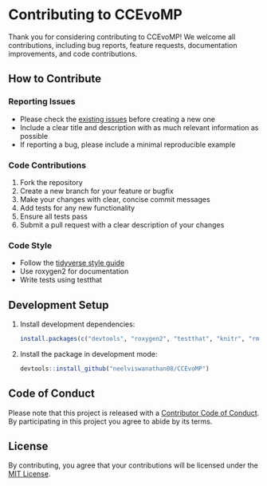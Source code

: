 # Contributing to CCEvoMP

Thank you for considering contributing to CCEvoMP! We welcome all contributions, including bug reports, feature requests, documentation improvements, and code contributions.

## How to Contribute

### Reporting Issues
- Please check the [existing issues](https://github.com/neelviswanathan08/CCEvoMP/issues) before creating a new one
- Include a clear title and description with as much relevant information as possible
- If reporting a bug, please include a minimal reproducible example

### Code Contributions
1. Fork the repository
2. Create a new branch for your feature or bugfix
3. Make your changes with clear, concise commit messages
4. Add tests for any new functionality
5. Ensure all tests pass
6. Submit a pull request with a clear description of your changes

### Code Style
- Follow the [tidyverse style guide](https://style.tidyverse.org/)
- Use roxygen2 for documentation
- Write tests using testthat

## Development Setup

1. Install development dependencies:
   ```r
   install.packages(c("devtools", "roxygen2", "testthat", "knitr", "rmarkdown"))
   ```

2. Install the package in development mode:
   ```r
   devtools::install_github("neelviswanathan08/CCEvoMP")
   ```

## Code of Conduct

Please note that this project is released with a [Contributor Code of Conduct](https://www.contributor-covenant.org/version/2/0/code_of_conduct/). By participating in this project you agree to abide by its terms.

## License

By contributing, you agree that your contributions will be licensed under the [MIT License](LICENSE).
